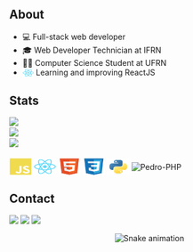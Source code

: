 
## About
- 💻 Full-stack web developer
- 🎓 Web Developer Technician at IFRN
- 👨‍💻 Computer Science Student at UFRN
- <img align="center" alt="Pedro-React" height="15" width="20" src="https://raw.githubusercontent.com/devicons/devicon/master/icons/react/react-original.svg"> Learning and improving ReactJS

## Stats

<div align="left">
  <img height="180em" src="https://github-readme-stats.vercel.app/api?username=pedropauloo&show_icons=true&include_all_commits=true&count_private=true&disable_animations=false&bg_color=0D1117&hide_border=true&icon_color=C9D1D9&title_color=7A0135&text_color=C9D1D9"/>
</div>
<div align="left">
  <img height="180em" src="https://github-readme-stats.vercel.app/api/top-langs/?username=pedropauloo&layout=compact&langs_count=8&&bg_color=0D1117&hide_border=true&icon_color=C9D1D9&title_color=7A0135&text_color=C9D1D9&hide_title=true"/>
</div>
<div align="left">
  <img height="180em" src="https://github-readme-streak-stats.herokuapp.com?user=pedropauloo&hide_border=true&date_format=M%20j%5B%2C%20Y%5D&background=0D1117&dates=C9D1D9&ring=7A0135&fire=7A0135&currStreakNum=C9D1D9&currStreakLabel=C9D1D9&sideNums=7A0135"/> 
</div>
  
  
<div style="display: inline_block"><br>
  <img align="center" alt="Pedro-Js" height="30" width="40" src="https://raw.githubusercontent.com/devicons/devicon/master/icons/javascript/javascript-plain.svg">
  <img align="center" alt="Pedro-React" height="30" width="40" src="https://raw.githubusercontent.com/devicons/devicon/master/icons/react/react-original.svg">
  <img align="center" alt="Pedro-HTML" height="30" width="40" src="https://raw.githubusercontent.com/devicons/devicon/master/icons/html5/html5-original.svg">
  <img align="center" alt="Pedro-CSS" height="30" width="40" src="https://raw.githubusercontent.com/devicons/devicon/master/icons/css3/css3-original.svg">
  <img align="center" alt="Pedro-Python" height="30" width="40" src="https://raw.githubusercontent.com/devicons/devicon/master/icons/python/python-original.svg">
  <img align="center" alt="Pedro-PHP" height="40" width="50" src="https://cdn.jsdelivr.net/gh/devicons/devicon/icons/php/php-plain.svg">
</div>
  
## Contact
  
<div> 
  <a href="https://www.instagram.com/_peedropauloo/" target="_blank"><img src="https://img.shields.io/badge/-_peedropauloo-%23E4405F?style=for-the-badge&logo=instagram&logoColor=white" target="_blank"></a>
  <a href = "mailto:pedropaulolucas@hotmail.com"><img src="https://img.shields.io/badge/pedropaulolucas@hotmail.com-0078D4?style=for-the-badge&logo=microsoft-outlook&logoColor=white" target="_blank"></a>
  <a href="https://www.linkedin.com/in/pedro-pauloo" target="_blank"><img src="https://img.shields.io/badge/-PedroPaulo-%230077B5?style=for-the-badge&logo=linkedin&logoColor=white" target="_blank"></a> 
</div>

 <div align="center">
  
  ![Snake animation](https://github.com/pedropauloo/pedropauloo/blob/output/github-contribution-grid-snake.svg)
  
</div>
